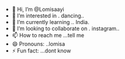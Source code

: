 - 👋 Hi, I’m @Lomisaayi
- 👀 I’m interested in . dancing..
- 🌱 I’m currently learning .. India.
- 💞️ I’m looking to collaborate on . instagram..
- 📫 How to reach me ...tell me 
- 😄 Pronouns: ..lomisa
- ⚡ Fun fact: ...dont know 

<!---
Lomisaayi/Lomisaayi is a ✨ special ✨ repository because its `README.md` (this file) appears on your GitHub profile.
You can click the Preview link to take a look at your changes.
--->
